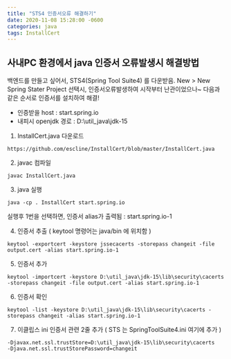 ```yaml
---
title: "STS4 인증서오류 해결하기"
date: 2020-11-08 15:28:00 -0600
categories: java
tags: InstallCert
---
```

사내PC 환경에서 java 인증서 오류발생시 해결방법
---

백엔드를 만들고 싶어서, STS4(Spring Tool Suite4) 를 다운받음.
New > New Spring Stater Project 선택시, 인증서오류발생하여 시작부터 난관이었으나~
다음과 같은 순서로 인증서를 설치하여 해결!

* 인증받을 host : start.spring.io
* 내피시 openjdk 경로 : D:\util_java\jdk-15

1. InstallCert.java 다운로드
```
https://github.com/escline/InstallCert/blob/master/InstallCert.java
```

2. javac 컴파일
```
javac InstallCert.java
```

3. java 실행
```
java -cp . InstallCert start.spring.io
```

실행후 1번을 선택하면, 인증서 alias가 출력됨 : start.spring.io-1

4. 인증서 추출 ( keytool 명령어는 java/bin 에 위치함 )
```
keytool -exportcert -keystore jssecacerts -storepass changeit -file output.cert -alias start.spring.io-1
```

5. 인증서 추가
```
keytool -importcert -keystore D:\util_java\jdk-15\lib\security\cacerts -storepass changeit -file output.cert -alias start.spring.io-1
```

6. 인증서 확인 
```
keytool -list -keystore D:\util_java\jdk-15\lib\security\cacerts -storepass changeit -alias start.spring.io-1
```

7. 이클립스 ini 인증서 관련 2줄 추가 ( STS 는 SpringToolSuite4.ini 여기에 추가 )
```
-Djavax.net.ssl.trustStore=D:\util_java\jdk-15\lib\security\cacerts
-Djava.net.ssl.trustStorePassword=changeit
```
